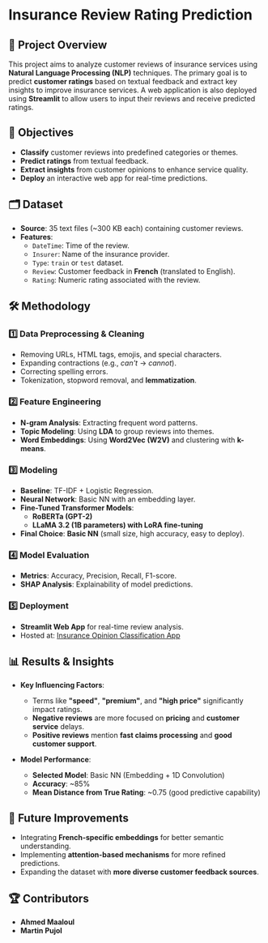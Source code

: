 # Insurance Review Rating Prediction

## 📌 Project Overview

This project aims to analyze customer reviews of insurance services using **Natural Language Processing (NLP)** techniques. The primary goal is to predict **customer ratings** based on textual feedback and extract key insights to improve insurance services. A web application is also deployed using **Streamlit** to allow users to input their reviews and receive predicted ratings.

## 🎯 Objectives

- **Classify** customer reviews into predefined categories or themes.
- **Predict ratings** from textual feedback.
- **Extract insights** from customer opinions to enhance service quality.
- **Deploy** an interactive web app for real-time predictions.

## 🗂 Dataset

- **Source**: 35 text files (~300 KB each) containing customer reviews.
- **Features**:
  - `DateTime`: Time of the review.
  - `Insurer`: Name of the insurance provider.
  - `Type`: `train` or `test` dataset.
  - `Review`: Customer feedback in **French** (translated to English).
  - `Rating`: Numeric rating associated with the review.

## 🛠️ Methodology

### 1️⃣ **Data Preprocessing & Cleaning**
- Removing URLs, HTML tags, emojis, and special characters.
- Expanding contractions (e.g., *can't* → *cannot*).
- Correcting spelling errors.
- Tokenization, stopword removal, and **lemmatization**.

### 2️⃣ **Feature Engineering**
- **N-gram Analysis**: Extracting frequent word patterns.
- **Topic Modeling**: Using **LDA** to group reviews into themes.
- **Word Embeddings**: Using **Word2Vec (W2V)** and clustering with **k-means**.

### 3️⃣ **Modeling**
- **Baseline**: TF-IDF + Logistic Regression.
- **Neural Network**: Basic NN with an embedding layer.
- **Fine-Tuned Transformer Models**:
  - **RoBERTa (GPT-2)**
  - **LLaMA 3.2 (1B parameters) with LoRA fine-tuning**
- **Final Choice**: **Basic NN** (small size, high accuracy, easy to deploy).

### 4️⃣ **Model Evaluation**
- **Metrics**: Accuracy, Precision, Recall, F1-score.
- **SHAP Analysis**: Explainability of model predictions.

### 5️⃣ **Deployment**
- **Streamlit Web App** for real-time review analysis.
- Hosted at: [Insurance Opinion Classification App](https://insurance-opinion-classification-3hv3edp8cpphd4dwgtwzcc.streamlit.app/)

## 📊 Results & Insights

- **Key Influencing Factors**:
  - Terms like **"speed"**, **"premium"**, and **"high price"** significantly impact ratings.
  - **Negative reviews** are more focused on **pricing** and **customer service** delays.
  - **Positive reviews** mention **fast claims processing** and **good customer support**.

- **Model Performance**:
  - **Selected Model**: Basic NN (Embedding + 1D Convolution)
  - **Accuracy**: ~85%
  - **Mean Distance from True Rating**: ~0.75 (good predictive capability)

## 📌 Future Improvements

- Integrating **French-specific embeddings** for better semantic understanding.
- Implementing **attention-based mechanisms** for more refined predictions.
- Expanding the dataset with **more diverse customer feedback sources**.

## 🏆 Contributors

- **Ahmed Maaloul**
- **Martin Pujol**
